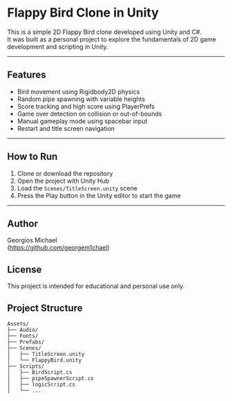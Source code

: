 # Flappy Bird Clone in Unity

This is a simple 2D Flappy Bird clone developed using Unity and C#.  
It was built as a personal project to explore the fundamentals of 2D game development and scripting in Unity.

---

## Features

- Bird movement using Rigidbody2D physics
- Random pipe spawning with variable heights
- Score tracking and high score using PlayerPrefs
- Game over detection on collision or out-of-bounds
- Manual gameplay mode using spacebar input
- Restart and title screen navigation

---

## How to Run

1. Clone or download the repository
2. Open the project with Unity Hub
3. Load the `Scenes/TitleScreen.unity` scene
4. Press the Play button in the Unity editor to start the game

---

## Author

Georgios Michael  
(https://github.com/georgem1chael)

## License

This project is intended for educational and personal use only.  

## Project Structure

```plaintext
Assets/
├── Audio/
├── Fonts/
├── Prefabs/
├── Scenes/
│   ├── TitleScreen.unity
│   └── FlappyBird.unity
├── Scripts/
│   ├── BirdScript.cs
│   ├── pipeSpawnerScript.cs
│   ├── logicScript.cs
│   └── ...

